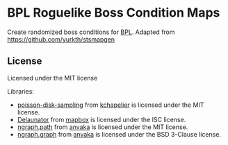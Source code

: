# BPL Roguelike Boss Condition Maps

Create randomized boss conditions for [BPL](https://bpl-poe.com). Adapted from https://github.com/yurkth/stsmapgen

## License

Licensed under the MIT license

Libraries:

- [poisson-disk-sampling](https://github.com/kchapelier/poisson-disk-sampling) from [kchapelier](https://github.com/kchapelier) is licensed under the MIT license.
- [Delaunator](https://github.com/mapbox/delaunator.git) from [mapbox](https://github.com/mapbox) is licensed under the ISC license.
- [ngraph.path](https://github.com/anvaka/ngraph.path) from [anvaka](https://github.com/anvaka) is licensed under the MIT license.
- [ngraph.graph](https://github.com/anvaka/ngraph.graph) from [anvaka](https://github.com/anvaka) is licensed under the BSD 3-Clause license.
